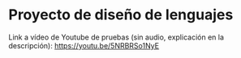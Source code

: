 # Proyecto de diseño de lenguajes
Link a vídeo de Youtube de pruebas (sin audio, explicación en la descripción): https://youtu.be/5NRBRSo1NyE